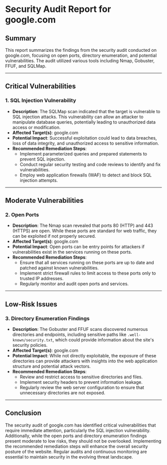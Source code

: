 # Security Audit Report for google.com

## Summary
This report summarizes the findings from the security audit conducted on google.com, focusing on open ports, directory enumeration, and potential vulnerabilities. The audit utilized various tools including Nmap, Gobuster, FFUF, and SQLMap.

---

## Critical Vulnerabilities

### 1. SQL Injection Vulnerability
- **Description**: The SQLMap scan indicated that the target is vulnerable to SQL injection attacks. This vulnerability can allow an attacker to manipulate database queries, potentially leading to unauthorized data access or modification.
- **Affected Target(s)**: google.com
- **Potential Impact**: Successful exploitation could lead to data breaches, loss of data integrity, and unauthorized access to sensitive information.
- **Recommended Remediation Steps**:
  - Implement parameterized queries and prepared statements to prevent SQL injection.
  - Conduct regular security testing and code reviews to identify and fix vulnerabilities.
  - Employ web application firewalls (WAF) to detect and block SQL injection attempts.

---

## Moderate Vulnerabilities

### 2. Open Ports
- **Description**: The Nmap scan revealed that ports 80 (HTTP) and 443 (HTTPS) are open. While these ports are standard for web traffic, they can be exploited if not properly secured.
- **Affected Target(s)**: google.com
- **Potential Impact**: Open ports can be entry points for attackers if vulnerabilities exist in the services running on these ports.
- **Recommended Remediation Steps**:
  - Ensure that all services running on these ports are up to date and patched against known vulnerabilities.
  - Implement strict firewall rules to limit access to these ports only to trusted IP addresses.
  - Regularly monitor and audit open ports and services.

---

## Low-Risk Issues

### 3. Directory Enumeration Findings
- **Description**: The Gobuster and FFUF scans discovered numerous directories and endpoints, including sensitive paths like `.well-known/security.txt`, which could provide information about the site's security policies.
- **Affected Target(s)**: google.com
- **Potential Impact**: While not directly exploitable, the exposure of these directories can provide attackers with insights into the web application structure and potential attack vectors.
- **Recommended Remediation Steps**:
  - Review and restrict access to sensitive directories and files.
  - Implement security headers to prevent information leakage.
  - Regularly review the web server configuration to ensure that unnecessary directories are not exposed.

---

## Conclusion
The security audit of google.com has identified critical vulnerabilities that require immediate attention, particularly the SQL injection vulnerability. Additionally, while the open ports and directory enumeration findings present moderate to low risks, they should not be overlooked. Implementing the recommended remediation steps will enhance the overall security posture of the website. Regular audits and continuous monitoring are essential to maintain security in the evolving threat landscape.